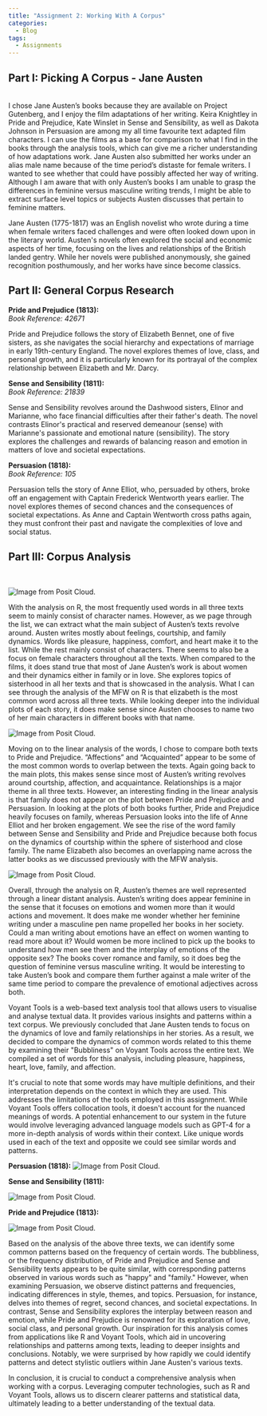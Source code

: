 ```yaml
---
title: "Assignment 2: Working With A Corpus"
categories:
  - Blog
tags:
  - Assignments
---
```


## Part I: Picking A Corpus - Jane Austen
<br>
I chose Jane Austen’s books because they are available on Project Gutenberg, and I enjoy the film adaptations of her writing. Keira Knightley in Pride and Prejudice, Kate Winslet in Sense and Sensibility, as well as Dakota Johnson in Persuasion are among my all time favourite text adapted film characters. I can use the films as a base for comparison to what I find in the books through the analysis tools, which can give me a richer understanding of how adaptations work. Jane Austen also submitted her works under an alias male name because of the time period’s distaste for female writers. I wanted to see whether that could have possibly affected her way of writing. Although I am aware that with only Austen’s books I am unable to grasp the differences in feminine versus masculine writing trends, I might be able to extract surface level topics or subjects Austen discusses that pertain to feminine matters. 

Jane Austen (1775-1817) was an English novelist who wrote during a time when female writers faced challenges and were often looked down upon in the literary world. Austen's novels often explored the social and economic aspects of her time, focusing on the lives and relationships of the British landed gentry. While her novels were published anonymously, she gained recognition posthumously, and her works have since become classics.

## Part II: General Corpus Research

**Pride and Prejudice (1813):**
<br>*Book Reference: 42671*

Pride and Prejudice follows the story of Elizabeth Bennet, one of five sisters, as she navigates the social hierarchy and expectations of marriage in early 19th-century England. The novel explores themes of love, class, and personal growth, and it is particularly known for its portrayal of the complex relationship between Elizabeth and Mr. Darcy.

**Sense and Sensibility (1811):**
<br>*Book Reference: 21839*

Sense and Sensibility revolves around the Dashwood sisters, Elinor and Marianne, who face financial difficulties after their father's death. The novel contrasts Elinor's practical and reserved demeanour (sense) with Marianne's passionate and emotional nature (sensibility). The story explores the challenges and rewards of balancing reason and emotion in matters of love and societal expectations.

**Persuasion (1818):**
<br>*Book Reference: 105*

Persuasion tells the story of Anne Elliot, who, persuaded by others, broke off an engagement with Captain Frederick Wentworth years earlier. The novel explores themes of second chances and the consequences of societal expectations. As Anne and Captain Wentworth cross paths again, they must confront their past and navigate the complexities of love and social status.

## Part III: Corpus Analysis
<br>

![Image from Posit Cloud.](/assets/images/A2-P3-1.png)

With the analysis on R, the most frequently used words in all three texts seem to mainly consist of character names. However, as we page through the list, we can extract what the main subject of Austen’s texts revolve around. Austen writes mostly about feelings, courtship, and family dynamics. Words like pleasure, happiness, comfort, and heart make it to the list. While the rest mainly consist of characters. There seems to also be a focus on female characters throughout all the texts. When compared to the films, it does stand true that most of Jane Austen’s work is about women and their dynamics either in family or in love. She explores topics of sisterhood in all her texts and that is showcased in the analysis. What I can see through the analysis of the MFW on R is that elizabeth is the most common word across all three texts. While looking deeper into the individual plots of each story, it does make sense since Austen chooses to name two of her main characters in different books with that name. 

![Image from Posit Cloud.](/assets/images/A2-P3-2.png)

Moving on to the linear analysis of the words, I chose to compare both texts to Pride and Prejudice. “Affections” and “Acquainted” appear to be some of the most common words to overlap between the texts. Again going back to the main plots, this makes sense since most of Austen’s writing revolves around courtship, affection, and acquaintance. Relationships is a major theme in all three texts. However, an interesting finding in the linear analysis is that family does not appear on the plot between Pride and Prejudice and Persuasion. In looking at the plots of both books further, Pride and Prejudice heavily focuses on family, whereas Persuasion looks into the life of Anne Elliot and her broken engagement. We see the rise of the word family between Sense and Sensibility and Pride and Prejudice because both focus on the dynamics of courtship within the sphere of sisterhood and close family. The name Elizabeth also becomes an overlapping name across the latter books as we discussed previously with the MFW analysis. 

![Image from Posit Cloud.](/assets/images/A2-P3-3.png)

Overall, through the analysis on R, Austen’s themes are well represented through a linear distant analysis. Austen’s writing does appear feminine in the sense that it focuses on emotions and women more than it would actions and movement. It does make me wonder whether her feminine writing under a masculine pen name propelled her books in her society. Could a man writing about emotions have an effect on women wanting to read more about it? Would women be more inclined to pick up the books to understand how men see them and the interplay of emotions of the opposite sex? The books cover romance and family, so it does beg the question of feminine versus masculine writing. It would be interesting to take Austen’s book and compare them further against a male writer of the same time period to compare the prevalence of emotional adjectives across both.

Voyant Tools is a web-based text analysis tool that allows users to visualise and analyse textual data. It provides various insights and patterns within a text corpus. We previously concluded that Jane Austen tends to focus on the dynamics of love and family relationships in her stories. As a result, we decided to compare the dynamics of common words related to this theme by examining their "Bubbliness" on Voyant Tools across the entire text. We compiled a set of words for this analysis, including pleasure, happiness, heart, love, family, and affection. 

It's crucial to note that some words may have multiple definitions, and their interpretation depends on the context in which they are used. This addresses the limitations of the tools employed in this assignment. While Voyant Tools offers collocation tools, it doesn't account for the nuanced meanings of words. A potential enhancement to our system in the future would involve leveraging advanced language models such as GPT-4 for a more in-depth analysis of words within their context. Like unique words used in each of the text and opposite we could see similar words and patterns.

**Persuasion (1818):**
![Image from Posit Cloud.](/assets/images/A2-T1.png)

**Sense and Sensibility (1811):**

![Image from Posit Cloud.](/assets/images/A2-T2.png)

**Pride and Prejudice (1813):**

![Image from Posit Cloud.](/assets/images/A2-T3.png)

Based on the analysis of the above three texts, we can identify some common patterns based on the frequency of certain words. The bubbliness, or the frequency distribution, of Pride and Prejudice and Sense and Sensibility texts appears to be quite similar, with corresponding patterns observed in various words such as "happy" and "family." However, when examining Persuasion, we observe distinct patterns and frequencies, indicating differences in style, themes, and topics. Persuasion, for instance, delves into themes of regret, second chances, and societal expectations. In contrast, Sense and Sensibility explores the interplay between reason and emotion, while Pride and Prejudice is renowned for its exploration of love, social class, and personal growth. Our inspiration for this analysis comes from applications like R and Voyant Tools, which aid in uncovering relationships and patterns among texts, leading to deeper insights and conclusions. Notably, we were surprised by how rapidly we could identify patterns and detect stylistic outliers within Jane Austen's various texts. 

In conclusion, it is crucial to conduct a comprehensive analysis when working with a corpus. Leveraging computer technologies, such as R and Voyant Tools, allows us to discern clearer patterns and statistical data, ultimately leading to a better understanding of the textual data.

